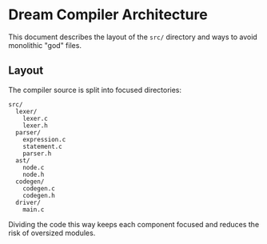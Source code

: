 # Dream Compiler Architecture

This document describes the layout of the `src/` directory and ways to avoid monolithic "god" files.

## Layout

The compiler source is split into focused directories:

```
src/
  lexer/
    lexer.c
    lexer.h
  parser/
    expression.c
    statement.c
    parser.h
  ast/
    node.c
    node.h
  codegen/
    codegen.c
    codegen.h
  driver/
    main.c
```

Dividing the code this way keeps each component focused and reduces the risk of oversized modules.

